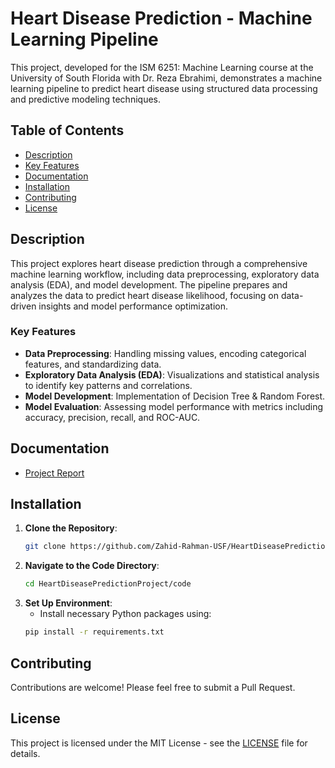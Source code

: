 # Heart Disease Prediction - Machine Learning Pipeline

This project, developed for the ISM 6251: Machine Learning course at the University of South Florida with Dr. Reza Ebrahimi, demonstrates a machine learning pipeline to predict heart disease using structured data processing and predictive modeling techniques.

## Table of Contents
- [Description](#description)
- [Key Features](#key-features)
- [Documentation](#documentation)
- [Installation](#installation)
- [Contributing](#contributing)
- [License](#license)

## Description
This project explores heart disease prediction through a comprehensive machine learning workflow, including data preprocessing, exploratory data analysis (EDA), and model development. The pipeline prepares and analyzes the data to predict heart disease likelihood, focusing on data-driven insights and model performance optimization.

### Key Features
- **Data Preprocessing**: Handling missing values, encoding categorical features, and standardizing data.
- **Exploratory Data Analysis (EDA)**: Visualizations and statistical analysis to identify key patterns and correlations.
- **Model Development**: Implementation of Decision Tree & Random Forest.
- **Model Evaluation**: Assessing model performance with metrics including accuracy, precision, recall, and ROC-AUC.

## Documentation
- [Project Report](https://youtu.be/geknwQDeZ88)

## Installation
1. **Clone the Repository**:
    ```bash
    git clone https://github.com/Zahid-Rahman-USF/HeartDiseasePredictionProject.git
    ```
2. **Navigate to the Code Directory**:
    ```bash
    cd HeartDiseasePredictionProject/code
    ```
3. **Set Up Environment**:
    - Install necessary Python packages using:
    ```bash
    pip install -r requirements.txt
    ```

## Contributing
Contributions are welcome! Please feel free to submit a Pull Request.

## License
This project is licensed under the MIT License - see the [LICENSE](LICENSE) file for details.
